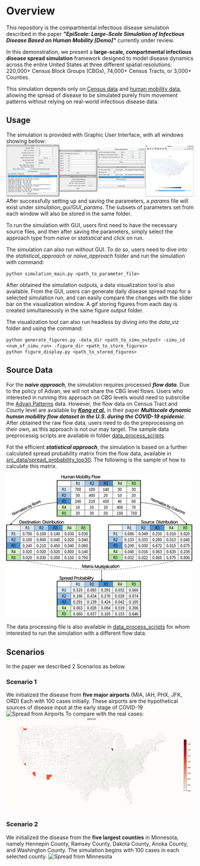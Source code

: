 # Overview

This repository is the compartmental infectious disease simulation described in the paper
***"EpiScale: Large-Scale Simulation of Infectious Disease Based on Human Mobility \[Demo\]"*** currently under review.

In this demonstration, we present a **large-scale, compartmental infectious disease spread simulation** framework 
designed to model disease dynamics across the entire United States at three different spatial resolutions: 
220,000+ Census Block Groups (CBGs), 74,000+ Census Tracts, or 3,000+ Counties.

This simulation depends only on [Census data](https://data.census.gov/) and [human mobility data](https://www.deweydata.io/data-partners/advan), 
allowing the spread of disease to be simulated purely from movement patterns without relying on real-world infectious disease data.

## Usage

The simulation is provided with Graphic User Interface, with all windows showing bellow:
![GUI](paper_figures/gui.png)
After successfully setting up and saving the parameters, a *params* file will exist under *simulation_gui/GUI_params*. 
The subsets of parameters set from each window will also be stored in the same folder.

To run the simulation with GUI, users first need to have the necessary source files, and then after saving the parameters, 
simply select the approach type from *naive* or *statistical* and click on run.

The simulation can also run without GUI. To do so, users need to dive into the *statistical_approach* or *naive_approach* folder and run the simulation with command:
```
python simulation_main.py <path_to_parameter_file>
```

After obtained the simulation outputs, a data visualization tool is also available. From the GUI, users can generate daily disease spread map 
for a selected simulation run, and can easily compare the changes with the slider bar on the visualization window. 
A gif storing figures from each day is created simultaneously in the same figure output folder.

The visualization tool can also run headless by diving into the *data_viz* folder and using the command:
```
python generate_figures.py -data_dir <path_to_simu_output> -simu_id <num_of_simu_run> -figure_dir <path_to_store_figures>
python figure_display.py <path_to_stored_figures>
```

## Source Data
For the ***naive approach***, the simulation requires processed ***flow data***. Due to the policy of Advan, we will not share the CBG level flows.
Users who interested in running this approach on CBG levels would need to subsrcibe the [Advan Patterns](https://www.deweydata.io/data-partners/advan) data.
However, the flow data on Census Tract and County level are available by [***Kang et al.***](https://github.com/GeoDS/COVID19USFlows) in their paper 
***Multiscale dynamic human mobility flow dataset in the U.S. during the COVID-19 epidemic***. 
After obtained the raw flow data, users need to do the preprocessing on their own, as this approach is not our may target.
The sample data preprocessig scripts are available in folder [data_process_scripts](data_process_scripts).

Fot the efficient ***statistical approach***, the simulation is based on a further calculated spread probability matrix from the flow data, 
available in [src_data/spread_probability_top30](src_data/spread_probability_top30). The following is the sample of how to calculate this matrix.

<img src="paper_figures/spread_prob_example.png" width="500"/>

The data processing file is also available in [data_process_scripts](data_process_scripts) for whom interested to run the simulation with a different flow data.

## Scenarios
In the paper we described 2 Scenarios as below.
### Scenario 1
We initialized the disease from **five major airports** (MIA, IAH, PHX, JFK, ORD)
Each with 100 cases initially. These airports are the hypothetical sources of disease input at the early stage of COVID-19
![Spread from Airports](scenario_video/airport_example.gif)
To compare with the real cases:
![Real COVID-10 Cases](scenario_video/real_case.gif)
### Scenario 2
We initialized the disease from the **five largest counties** in Minnesota, namely Hennepin County, Ramsey County, Dakota County, Anoka County, and Washington County. The simulation begins with 100 cases in each selected county.
![Spread from Minnesota](scenario_video/MN_example.gif)
